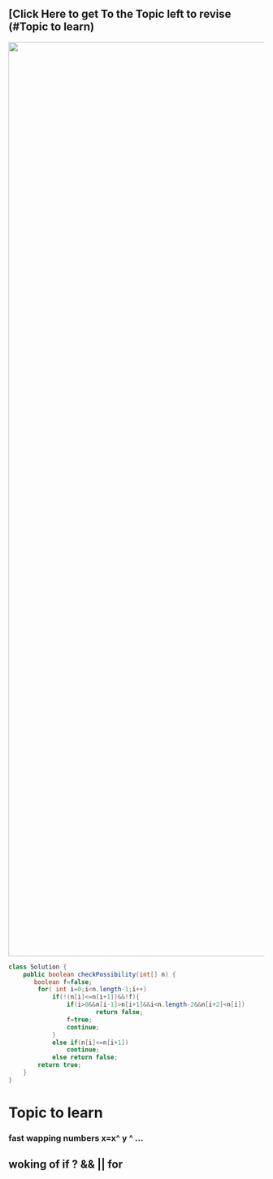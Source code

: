 ## [Click Here to get To the Topic left to revise (#Topic to learn)
<img src="https://github.com/PrathameshBhagat/LeetCodePratice/assets/90595097/d542f89e-8a7b-4d8c-a450-804890d1fd07" style="height:45vh;width:80vw">

```java 
class Solution {
    public boolean checkPossibility(int[] n) {
       boolean f=false;
        for( int i=0;i<n.length-1;i++)
            if(!(n[i]<=n[i+1])&&!f){
                if(i>0&&n[i-1]>n[i+1]&&i<n.length-2&&n[i+2]<n[i])
                        return false;  
                f=true;
                continue;
            }
            else if(n[i]<=n[i+1])
                continue;
            else return false;
        return true;
    }
}

```

# Topic to learn 

### fast wapping numbers x=x^ y ^ ...  
## woking of if ? && || **for**
